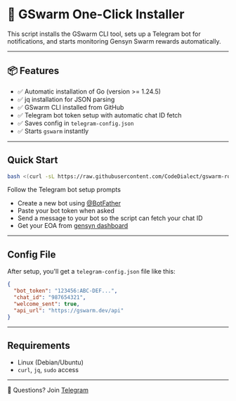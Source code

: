 # 🐝 GSwarm One-Click Installer

This script installs the GSwarm CLI tool, sets up a Telegram bot for notifications, and starts monitoring Gensyn Swarm rewards automatically.

---

## 📦 Features

- ✅ Automatic installation of Go (version >= 1.24.5)
- ✅ jq installation for JSON parsing
- ✅ GSwarm CLI installed from GitHub
- ✅ Telegram bot token setup with automatic chat ID fetch
- ✅ Saves config in `telegram-config.json`
- ✅ Starts `gswarm` instantly

---
## Quick Start

```bash
bash <(curl -sL https://raw.githubusercontent.com/CodeDialect/gswarm-role/main/gswarm.sh)
```


Follow the Telegram bot setup prompts

- Create a new bot using [@BotFather](https://t.me/botfather)
- Paste your bot token when asked
- Send a message to your bot so the script can fetch your chat ID
- Get your EOA from [gensyn dashboard](https://dashboard.gensyn.ai)

---

## Config File

After setup, you'll get a `telegram-config.json` file like this:

```json
{
  "bot_token": "123456:ABC-DEF...",
  "chat_id": "987654321",
  "welcome_sent": true,
  "api_url": "https://gswarm.dev/api"
}
```

---

## Requirements

- Linux (Debian/Ubuntu)
- `curl`, `jq`, `sudo` access

---

💬 Questions?
Join [Telegram](https://t.me/nodehunterz)
